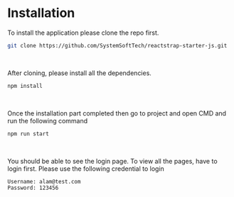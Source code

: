 ﻿# **Installation**

To install the application please clone the repo first.

```bash
git clone https://github.com/SystemSoftTech/reactstrap-starter-js.git
```
<br />

After cloning, please install all the dependencies.

```bash
npm install
```
<br />

Once the installation part completed then go to project and open CMD and run the following command

```bash
npm run start
```
<br />

You should be able to see the login page. To view all the pages, have to login first. Please use the following credential to login

```bash
Username: alam@test.com
Password: 123456
```
